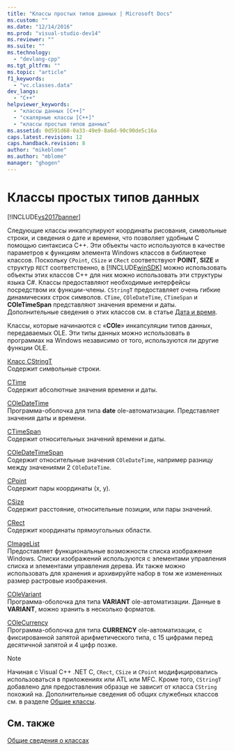 ```yaml
---
title: "Классы простых типов данных | Microsoft Docs"
ms.custom: ""
ms.date: "12/14/2016"
ms.prod: "visual-studio-dev14"
ms.reviewer: ""
ms.suite: ""
ms.technology: 
  - "devlang-cpp"
ms.tgt_pltfrm: ""
ms.topic: "article"
f1_keywords: 
  - "vc.classes.data"
dev_langs: 
  - "C++"
helpviewer_keywords: 
  - "классы данных [C++]"
  - "скалярные классы [C++]"
  - "классы простых типов данных"
ms.assetid: 0d591d68-0a33-49e9-8a6d-90c90de5c16a
caps.latest.revision: 12
caps.handback.revision: 8
author: "mikeblome"
ms.author: "mblome"
manager: "ghogen"
---
```

# Классы простых типов данных
[!INCLUDE[vs2017banner](../assembler/inline/includes/vs2017banner.md)]

Следующие классы инкапсулируют координаты рисования, символьные строки, и сведения о дате и времени, что позволяет удобным C помощью синтаксиса C\+\+.  Эти объекты часто используются в качестве параметров к функциям элемента Windows классов в библиотеке классов.  Поскольку `CPoint`, `CSize` и `CRect` соответствуют **POINT**, **SIZE** и структур `RECT` соответственно, в [!INCLUDE[winSDK](../atl/includes/winsdk_md.md)] можно использовать объекты этих классов C\+\+ для них можно использовать эти структуры языка C\#.  Классы предоставляют необходимые интерфейсы посредством их функции\-члены.  `CStringT` предоставляет очень гибкие динамических строк символов.  `CTime`, `COleDateTime`, `CTimeSpan` и **COleTimeSpan** представляют значения времени и даты.  Дополнительные сведения о этих классов см. в статье [Дата и время](../atl-mfc-shared/date-and-time.md).  
  
 Классы, которые начинаются с «**COle**» инкапсуляции типов данных, передаваемых OLE.  Эти типы данных можно использовать в программах на Windows независимо от того, используются ли другие функции OLE.  
  
 [Класс CStringT](../atl-mfc-shared/reference/cstringt-class.md)  
 Содержит символьные строки.  
  
 [CTime](../Topic/CTime%20Class.md)  
 Содержит абсолютные значения времени и даты.  
  
 [COleDateTime](../atl-mfc-shared/reference/coledatetime-class.md)  
 Программа\-оболочка для типа **date** ole\-автоматизации.  Представляет значения даты и времени.  
  
 [CTimeSpan](../atl-mfc-shared/reference/ctimespan-class.md)  
 Содержит относительных значений времени и даты.  
  
 [COleDateTimeSpan](../Topic/COleDateTimeSpan%20Class.md)  
 Содержит относительные значения `COleDateTime`, например разницу между значениями 2 `COleDateTime`.  
  
 [CPoint](../Topic/CPoint%20Class.md)  
 Содержит пары координаты \(x, y\).  
  
 [CSize](../atl-mfc-shared/reference/csize-class.md)  
 Содержит расстояние, относительные позиции, или пары значений.  
  
 [CRect](../atl-mfc-shared/reference/crect-class.md)  
 Содержит координаты прямоугольных области.  
  
 [CImageList](../Topic/CImageList%20Class.md)  
 Предоставляет функциональные возможности списка изображение Windows.  Списки изображений используются с элементами управления списка и элементами управления дерева.  Их также можно использовать для хранения и архивируйте набор в том же измененных размер растровые изображения.  
  
 [COleVariant](../mfc/reference/colevariant-class.md)  
 Программа\-оболочка для типа **VARIANT** ole\-автоматизации.  Данные в **VARIANT**, можно хранить в несколько форматов.  
  
 [COleCurrency](../Topic/COleCurrency%20Class.md)  
 Программа\-оболочка для типа **CURRENCY** ole\-автоматизации, с фиксированной запятой арифметического типа, с 15 цифрами перед десятичной запятой и 4 цифр позже.  
  
> [!NOTE]
>  Начиная с Visual C\+\+ .NET C, `CRect`, `CSize` и `CPoint` модифицировались использоваться в приложениях или ATL или MFC.  Кроме того, `CStringT` добавлено для предоставления образце не зависит от класса `CString` похожий на.  Дополнительные сведения об общих служебных классов см. в разделе [Общие классы](../atl-mfc-shared/atl-mfc-shared-classes.md).  
  
## См. также  
 [Общие сведения о классах](../mfc/class-library-overview.md)